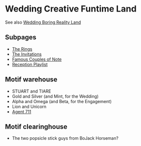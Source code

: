 # Wedding Creative Funtime Land

See also [Wedding Boring Reality Land][WBRL]

[WBRL]: 0bb011ad-48d9-4435-885d-80b17c706f94.md

## Subpages

- [The Rings][]
- [The Invitations][]
- [Famous Couples of Note][pears]
- [Reception Playlist][]

[The Rings]: 901db16a-d4f0-4606-9398-79e6371bc889.md
[The Invitations]: 6d45b18b-2d17-489f-92de-dc56d058fe87.md
[pears]: 544d509d-4468-4b76-87ae-c5f3f0d63ce9.md
[Reception Playlist]: d36eb5de-7c44-4f86-9e84-466d0533aaa3.md

## Motif warehouse

- STUART and TIARE
- Gold and Silver (and Mint, for the Wedding)
- Alpha and Omega (and Beta, for the Engagement)
- Lion and Unicorn
- [Agent 711][]

[Agent 711]: https://www.mountvernon.org/george-washington/the-revolutionary-war/spying-and-espionage/george-washington-spymaster/

## Motif clearinghouse

- The two popsicle stick guys from BoJack Horseman?
